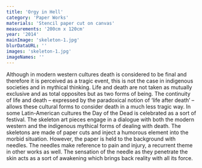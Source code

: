```yaml
---
title: 'Orgy in Hell'
category: 'Paper Works'
materials: 'Stencil paper cut on canvas'
measurements: '200cm x 120cm'
year: '2014'
mainImage: 'skeleton-1.jpg'
blurDataURL: ''
images: 'skeleton-1.jpg'
imageNames: ''
---
```


Although in modern western cultures death is considered to be final and therefore it is perceived as a tragic event, this is not the case in indigenous societies and in mythical thinking. Life and death are not taken as mutually exclusive and as total opposites but as two forms of being. The continuity of life and death – expressed by the paradoxical notion of ‘life after death’ – allows these cultural forms to consider death in a much less tragic way. In some Latin-American cultures the Day of the Dead is celebrated as a sort of festival. The skeleton art pieces engage in a dialogue with both the modern western and the indigenous mythical forms of dealing with death. The skeletons are made of paper cuts and inject a humorous element into the morbid situation. However, the paper is held to the background with needles. The needles make reference to pain and injury, a recurrent theme in other works as well. The sensation of the needle as they penetrate the skin acts as a sort of awakening which brings back reality with all its force.